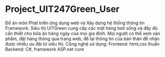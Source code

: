 # Project_UIT247Green_User
Đồ án môn Phát triển ứng dụng web và Xây dựng hệ thống thông tin Framework.
Siêu thị UITGreen cung cấp các mặt hàng tươi sống và đầy đủ cần thiết cho bữa ăn hàng ngày của mọi gia đình.
Mọi người có thể xem sản phẩm, đặt hàng thông qua trang web, để lại thông tin của bản thân để nhận được nhiều ưu đãi từ siêu thị.
Công nghệ sử dụng: 
  Frontend: html,css thuần 
  Backend: C#, framework ASP.net core
